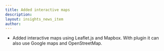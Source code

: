 ```yaml
---
title: Added interactive maps
description: 
layout: insights_news_item
author: 
---
```


* Added interactive maps using Leaflet.js and Mapbox. With plugin it can also use Google maps and OpenStreetMap.
